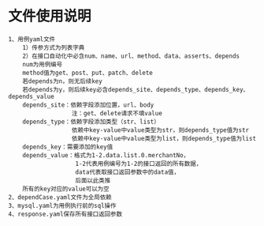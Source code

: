 # 文件使用说明
    1、用例yaml文件
        1）传参方式为列表字典
        2）在接口自动化中必含num、name、url、method、data、asserts、depends
        num为用例编号
        method值为get、post、put、patch、delete
        若depends为n，则无后续key
        若depends为y，则后续key必含depends_site、depends_type、depends_key、depends_value
        depends_site：依赖字段添加位置，url、body
                      注：get、delete请求不填value
        depends_type：依赖字段添加类型（str、list）
                      依赖中key-value中value类型为str，则depends_type值为str
                      依赖中key-value中value类型为list，则depends_type值为list
        depends_key：需要添加的key值
        depends_value：格式为1-2.data.list.0.merchantNo，
                       1-2代表用例编号为1-2的接口返回的所有数据，
                       data代表取接口返回参数中的data值，
                       后面以此类推
        所有的key对应的value可以为空
    2、dependCase.yaml文件为全局依赖
    3、mysql.yaml为用例执行前的sql操作
    4、response.yaml保存所有接口返回参数
 